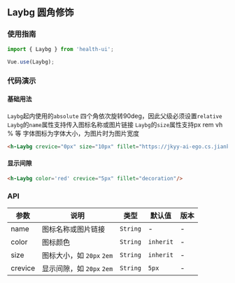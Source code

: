 ## Laybg 圆角修饰

### 使用指南
``` javascript
import { Laybg } from 'health-ui';

Vue.use(Laybg);
```

### 代码演示

#### 基础用法
`Laybg`起内使用的`absolute` 四个角依次旋转90deg，因此父级必须设置`relative`
`Laybg`的`name`属性支持传入图标名称或图片链接
`Laybg`的`size`属性支持px rem vh % 等 字体图标为字体大小，为图片时为图片宽度

```html
<h-Laybg crevice="0px" size="10px" fillet="https://jkyy-ai-ego.cs.jiankangyouyi.com/evaluation-tcm/1/sy_bg_zuoshang.png"/>
```

#### 显示间隙

```html
<h-Laybg color='red' crevice="5px" fillet="decoration"/>
```
### API

| 参数 | 说明 | 类型 | 默认值 | 版本 |
|------|------|------|------|------|
| name | 图标名称或图片链接 | `String` | - | - |
| color | 图标颜色 | `String` | `inherit` | - |
| size | 图标大小，如 `20px` `2em` | `String` | `inherit` | - |
| crevice | 显示间隙，如 `20px` `2em`| `String` | `5px` | - |



